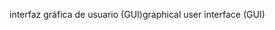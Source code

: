 <span data-ttu-id="5556d-101">interfaz gráfica de usuario (GUI)</span><span class="sxs-lookup"><span data-stu-id="5556d-101">graphical user interface (GUI)</span></span>